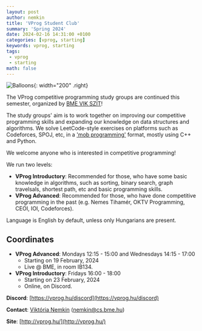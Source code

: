 ```yaml
---
layout: post
author: nemkin
title: 'VProg Student Club'
summary: 'Spring 2024'
date: 2024-02-16 14:31:00 +0100
categories: [vprog, starting]
keywords: vprog, starting
tags:
 - vprog
 - starting
math: false
---
```


![Balloons](https://vprog.hu/assets/img/balloons-cartoon.png){: width="200" .right}

The VProg competitive programming study groups are continued this semester, organized by [BME VIK SZIT](https://cs.bme.hu/english)!

The study groups' aim is to work together on improving our competitive programming skills and expanding our knowledge on data structures and algorithms. We solve LeetCode-style exercises on platforms such as Codeforces, SPOJ, etc, in a ['mob programming'](https://en.wikipedia.org/wiki/Team_programming#Mob_programming) format, mostly using C++ and Python.

We welcome anyone who is interested in competitive programming!

We run two levels:

- **VProg Introductory**: Recommended for those, who have some basic knowledge in algorithms, such as sorting, binary search, graph travelsals, shortest path, etc and basic programming skills.
- **VProg Advanced**: Recommended for those, who have done competitive programming in the past (e.g. Nemes Tihamér, OKTV Programming, CEOI, IOI, Codeforces).

Language is English by default, unless only Hungarians are present.

## Coordinates

- **VProg Advanced**: Mondays 12:15 - 15:00 and Wednesdays 14:15 - 17:00
  - Starting on 19 February, 2024
  - Live @ BME, in room IB134.
- **VProg Introductory**: Fridays 16:00 - 18:00
  - Starting on 23 February, 2024
  - Online, on Discord.

**Discord**: [https://vprog.hu/discord](https://vprog.hu/discord)

**Contact**: [Viktória Nemkin](https://cs.bme.hu/~nemkin) ([nemkin@cs.bme.hu](mailto:nemkin@cs.bme.hu))

**Site**: [http://vprog.hu/](http://vprog.hu/)
